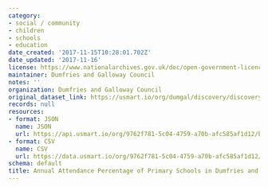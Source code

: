 ```yaml
---
category:
- social / community
- children
- schools
- education
date_created: '2017-11-15T10:28:01.702Z'
date_updated: '2017-11-16'
license: https://www.nationalarchives.gov.uk/doc/open-government-licence/version/3/
maintainer: Dumfries and Galloway Council
notes: ''
organization: Dumfries and Galloway Council
original_dataset_link: https://usmart.io/org/dumgal/discovery/discovery-view-detail/3090c5a4-79f9-4659-b549-7abf59bcfddb
records: null
resources:
- format: JSON
  name: JSON
  url: https://api.usmart.io/org/9762f781-5c04-4759-a70b-afc585af1d12/b2b9e26f-0692-4a4f-8a61-1f51e45cbf09/1/urql
- format: CSV
  name: CSV
  url: https://data.usmart.io/org/9762f781-5c04-4759-a70b-afc585af1d12/resource?resourceGUID=6d588204-d094-47e7-82e7-bce532ca2c35
schema: default
title: Annual Attendance Percentage of Primary Schools in Dumfries and Galloway
---
```

